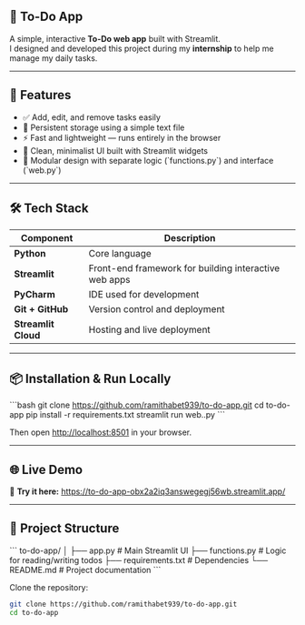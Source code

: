 ## 📝 To-Do App

A simple, interactive **To-Do web app** built with Streamlit.  
I designed and developed this project during my **internship** to help me manage my daily tasks.

---

## 🚀 Features

- ✅ Add, edit, and remove tasks easily  
- 💾 Persistent storage using a simple text file  
- ⚡ Fast and lightweight — runs entirely in the browser  
- 🎨 Clean, minimalist UI built with Streamlit widgets  
- 🧠 Modular design with separate logic (\`functions.py\`) and interface (\`web.py\`)

---

## 🛠️ Tech Stack

| Component | Description |
|------------|--------------|
| **Python** | Core language |
| **Streamlit** | Front-end framework for building interactive web apps |
| **PyCharm** | IDE used for development |
| **Git + GitHub** | Version control and deployment |
| **Streamlit Cloud** | Hosting and live deployment |

---

## 📦 Installation & Run Locally

\`\`\`bash
git clone https://github.com/ramithabet939/to-do-app.git
cd to-do-app
pip install -r requirements.txt
streamlit run web..py
\`\`\`

Then open [http://localhost:8501](http://localhost:8501) in your browser.

---

## 🌐 Live Demo

🚀 **Try it here:** https://to-do-app-obx2a2iq3answegegj56wb.streamlit.app/

---

## 🧩 Project Structure

\`\`\`
to-do-app/
│
├── app.py              # Main Streamlit UI
├── functions.py        # Logic for reading/writing todos
├── requirements.txt    # Dependencies
└── README.md           # Project documentation
\`\`\`






Clone the repository:

```bash
git clone https://github.com/ramithabet939/to-do-app.git
cd to-do-app
